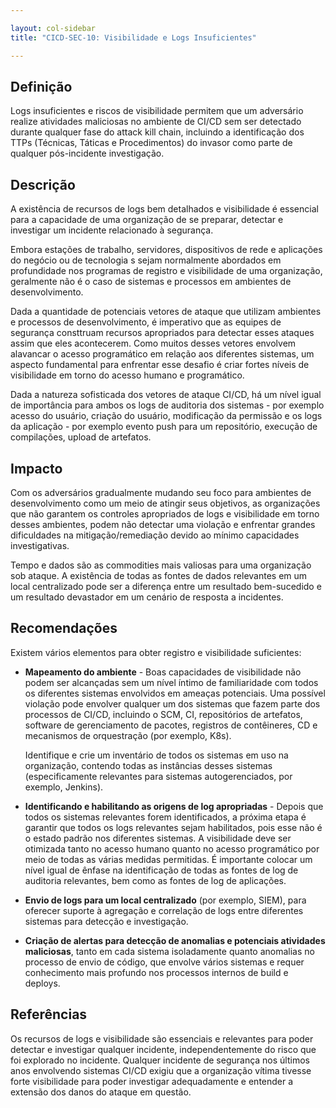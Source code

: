 ```yaml
---

layout: col-sidebar
title: "CICD-SEC-10: Visibilidade e Logs Insuficientes"

---
```

## Definição

Logs insuficientes e riscos de visibilidade permitem que um adversário realize atividades maliciosas no ambiente de CI/CD sem ser detectado durante qualquer fase do attack kill chain, incluindo a identificação dos TTPs (Técnicas, Táticas e Procedimentos) do invasor como parte de qualquer pós-incidente investigação.

## Descrição

A existência de recursos de logs bem detalhados e visibilidade é essencial para a capacidade de uma organização de se preparar, detectar e investigar um incidente relacionado à segurança.

Embora estações de trabalho, servidores, dispositivos de rede e aplicações do negócio ou de tecnologia s sejam normalmente abordados em profundidade nos programas de registro e visibilidade de uma organização, geralmente não é o caso de sistemas e processos em ambientes de desenvolvimento.

Dada a quantidade de potenciais vetores de ataque que utilizam ambientes e processos de desenvolvimento, é imperativo que as equipes de segurança consttruam recursos apropriados para detectar esses ataques assim que eles acontecerem. Como muitos desses vetores envolvem alavancar o acesso programático em relação aos diferentes sistemas, um aspecto fundamental para enfrentar esse desafio é criar fortes níveis de visibilidade em torno do acesso humano e programático.

Dada a natureza sofisticada dos vetores de ataque CI/CD, há um nível igual de importância para ambos os logs de auditoria dos sistemas - por exemplo acesso do usuário, criação do usuário, modificação da permissão e os logs da aplicação - por exemplo evento push para um repositório, execução de compilações, upload de artefatos.


## Impacto

Com os adversários gradualmente mudando seu foco para ambientes de desenvolvimento como um meio de atingir seus objetivos, as organizações que não garantem os controles apropriados de logs e visibilidade em torno desses ambientes, podem não detectar uma violação e enfrentar grandes dificuldades na mitigação/remediação devido ao mínimo capacidades investigativas.

Tempo e dados são as commodities mais valiosas para uma organização sob ataque. A existência de todas as fontes de dados relevantes em um local centralizado pode ser a diferença entre um resultado bem-sucedido e um resultado devastador em um cenário de resposta a incidentes.



## Recomendações

Existem vários elementos para obter registro e visibilidade suficientes:



* **Mapeamento do ambiente** - Boas capacidades de visibilidade não podem ser alcançadas sem um nível íntimo de familiaridade com todos os diferentes sistemas envolvidos em ameaças potenciais. Uma possível violação pode envolver qualquer um dos sistemas que fazem parte dos processos de CI/CD, incluindo o SCM, CI, repositórios de artefatos, software de gerenciamento de pacotes, registros de contêineres, CD e mecanismos de orquestração (por exemplo, K8s).

     Identifique e crie um inventário de todos os sistemas em uso na organização, contendo todas as instâncias desses sistemas (especificamente relevantes para sistemas autogerenciados, por exemplo, Jenkins).

* **Identificando e habilitando as origens de log apropriadas** - Depois que todos os sistemas relevantes forem identificados, a próxima etapa é garantir que todos os logs relevantes sejam habilitados, pois esse não é o estado padrão nos diferentes sistemas. A visibilidade deve ser otimizada tanto no acesso humano quanto no acesso programático por meio de todas as várias medidas permitidas. É importante colocar um nível igual de ênfase na identificação de todas as fontes de log de auditoria relevantes, bem como as fontes de log de aplicações.
* **Envio de logs para um local centralizado** (por exemplo, SIEM), para oferecer suporte à agregação e correlação de logs entre diferentes sistemas para detecção e investigação.
* **Criação de alertas para detecção de anomalias e potenciais atividades maliciosas**, tanto em cada sistema isoladamente quanto anomalias no processo de envio de código, que envolve vários sistemas e requer conhecimento mais profundo nos processos internos de build e deploys.


## Referências

Os recursos de logs e visibilidade são essenciais e relevantes para poder detectar e investigar qualquer incidente, independentemente do risco que foi explorado no incidente. Qualquer incidente de segurança nos últimos anos envolvendo sistemas CI/CD exigiu que a organização vítima tivesse forte visibilidade para poder investigar adequadamente e entender a extensão dos danos do ataque em questão.